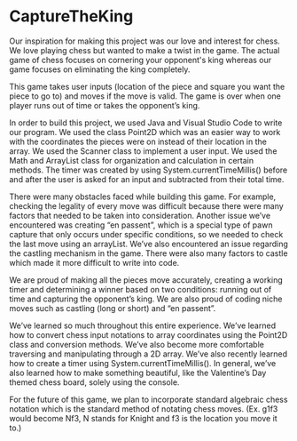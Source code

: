 # CaptureTheKing

Our inspiration for making this project was our love and interest for chess. We love playing chess but wanted to make a twist in the game. The actual game of chess focuses on cornering your opponent's king whereas our game focuses on eliminating the king completely.

This game takes user inputs (location of the piece and square you want the piece to go to) and moves if the move is valid. The game is over when one player runs out of time or takes the opponent’s king.

In order to build this project, we used Java and Visual Studio Code to write our program. We used the class Point2D which was an easier way to work with the coordinates the pieces were on instead of their location in the array. We used the Scanner class to implement a user input. We used the Math and ArrayList class for organization and calculation in certain methods. The timer was created by using System.currentTimeMillis() before and after the user is asked for an input and subtracted from their total time.

There were many obstacles faced while building this game. For example, checking the legality of every move was difficult because there were many factors that needed to be taken into consideration. Another issue we’ve encountered was creating “en passent”, which is a special type of pawn capture that only occurs under specific conditions, so we needed to check the last move using an arrayList. We’ve also encountered an issue regarding the castling mechanism in the game. There were also many factors to castle which made it more difficult to write into code.

We are proud of making all the pieces move accurately, creating a working timer and determining a winner based on two conditions: running out of time and capturing the opponent’s king. We are also proud of coding niche moves such as castling (long or short) and “en passent”.

We’ve learned so much throughout this entire experience. We’ve learned how to convert chess input notations to array coordinates using the Point2D class and conversion methods. We’ve also become more comfortable traversing and manipulating through a 2D array. We’ve also recently learned how to create a timer using System.currentTimeMillis(). In general, we’ve also learned how to make something beautiful, like the Valentine’s Day themed chess board, solely using the console.

For the future of this game, we plan to incorporate standard algebraic chess notation which is the standard method of notating chess moves. (Ex. g1f3 would become Nf3, N stands for Knight and f3 is the location you move it to.)
